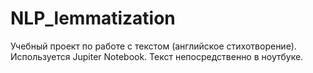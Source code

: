 # NLP_lemmatization

Учебный проект по работе с текстом (английское стихотворение).
Используется Jupiter Notebook.
Текст непосредственно в ноутбуке.
